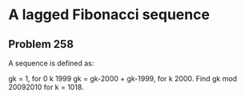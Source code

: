 #  A lagged Fibonacci sequence
## Problem 258


A sequence is defined as:

gk = 1, for 0 k  1999
gk = gk-2000 + gk-1999, for k  2000.
Find gk mod 20092010 for k = 1018.


